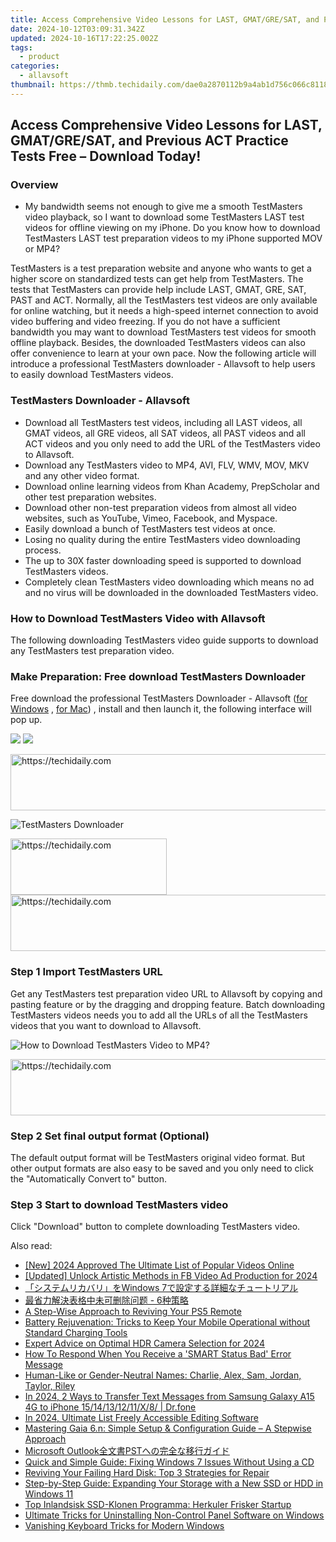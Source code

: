 ```yaml
---
title: Access Comprehensive Video Lessons for LAST, GMAT/GRE/SAT, and Previous ACT Practice Tests Free – Download Today!
date: 2024-10-12T03:09:31.342Z
updated: 2024-10-16T17:22:25.002Z
tags:
  - product
categories:
  - allavsoft
thumbnail: https://thmb.techidaily.com/dae0a2870112b9a4ab1d756c066c8118fc25545f432e94a76fa542274edb47a5.jpg
---
```


## Access Comprehensive Video Lessons for LAST, GMAT/GRE/SAT, and Previous ACT Practice Tests Free – Download Today!

### Overview

* My bandwidth seems not enough to give me a smooth TestMasters video playback, so I want to download some TestMasters LAST test videos for offline viewing on my iPhone. Do you know how to download TestMasters LAST test preparation videos to my iPhone supported MOV or MP4?

TestMasters is a test preparation website and anyone who wants to get a higher score on standardized tests can get help from TestMasters. The tests that TestMasters can provide help include LAST, GMAT, GRE, SAT, PAST and ACT. Normally, all the TestMasters test videos are only available for online watching, but it needs a high-speed internet connection to avoid video buffering and video freezing. If you do not have a sufficient bandwidth you may want to download TestMasters test videos for smooth offline playback. Besides, the downloaded TestMasters videos can also offer convenience to learn at your own pace. Now the following article will introduce a professional TestMasters downloader - Allavsoft to help users to easily download TestMasters videos.

### TestMasters Downloader - Allavsoft

* Download all TestMasters test videos, including all LAST videos, all GMAT videos, all GRE videos, all SAT videos, all PAST videos and all ACT videos and you only need to add the URL of the TestMasters video to Allavsoft.
* Download any TestMasters video to MP4, AVI, FLV, WMV, MOV, MKV and any other video format.
* Download online learning videos from Khan Academy, PrepScholar and other test preparation websites.
* Download other non-test preparation videos from almost all video websites, such as YouTube, Vimeo, Facebook, and Myspace.
* Easily download a bunch of TestMasters test videos at once.
* Losing no quality during the entire TestMasters video downloading process.
* The up to 30X faster downloading speed is supported to download TestMasters videos.
* Completely clean TestMasters video downloading which means no ad and no virus will be downloaded in the downloaded TestMasters video.

### How to Download TestMasters Video with Allavsoft

The following downloading TestMasters video guide supports to download any TestMasters test preparation video.

### Make Preparation: Free download TestMasters Downloader

Free download the professional TestMasters Downloader - Allavsoft ([for Windows](https://tools.techidaily.com/allavsoft/products/) , [for Mac](https://tools.techidaily.com/allavsoft/products/)) , install and then launch it, the following interface will pop up.

[![](https://www.allavsoft.com/how-to/../images/how-to/free-download-win.jpg)](https://tools.techidaily.com/allavsoft/products/) [![](https://www.allavsoft.com/how-to/../images/how-to/free-download-mac.jpg)](https://tools.techidaily.com/allavsoft/products/)

<!-- affiliate ads begin -->
<a href="https://ephamedtechinc.pxf.io/c/5597632/2137229/26400" target="_top" id="2137229">
  <img src="//a.impactradius-go.com/display-ad/26400-2137229" border="0" alt="https://techidaily.com" width="728" height="90"/>
</a>
<img height="0" width="0" src="https://ephamedtechinc.pxf.io/i/5597632/2137229/26400" style="position:absolute;visibility:hidden;" border="0" />
<!-- affiliate ads end -->

![TestMasters Downloader](https://www.allavsoft.com/how-to/../images/allavsoft/screen-shot-600.jpg)

<!-- affiliate ads begin -->
<a href="https://aligracehair.sjv.io/c/5597632/2135368/19272" target="_top" id="2135368">
  <img src="//a.impactradius-go.com/display-ad/19272-2135368" border="0" alt="https://techidaily.com" width="250" height="90"/>
</a>
<img height="0" width="0" src="https://aligracehair.sjv.io/i/5597632/2135368/19272" style="position:absolute;visibility:hidden;" border="0" />
<!-- affiliate ads end -->

<!-- affiliate ads begin -->
<a href="https://ephamedtechinc.pxf.io/c/5597632/2137206/26400" target="_top" id="2137206">
  <img src="//a.impactradius-go.com/display-ad/26400-2137206" border="0" alt="https://techidaily.com" width="728" height="90"/>
</a>
<img height="0" width="0" src="https://ephamedtechinc.pxf.io/i/5597632/2137206/26400" style="position:absolute;visibility:hidden;" border="0" />
<!-- affiliate ads end -->

### Step 1 Import TestMasters URL

Get any TestMasters test preparation video URL to Allavsoft by copying and pasting feature or by the dragging and dropping feature. Batch downloading TestMasters videos needs you to add all the URLs of all the TestMasters videos that you want to download to Allavsoft.

![How to Download TestMasters Video to MP4?](https://www.allavsoft.com/how-to/../images/how-to/download-rtmp-video/download-rtmp-video.jpg)

<!-- affiliate ads begin -->
<a href="https://appsumo.8odi.net/c/5597632/2144284/7443" target="_top" id="2144284">
  <img src="//a.impactradius-go.com/display-ad/7443-2144284" border="0" alt="https://techidaily.com" width="728" height="90"/>
</a>
<img height="0" width="0" src="https://appsumo.8odi.net/i/5597632/2144284/7443" style="position:absolute;visibility:hidden;" border="0" />
<!-- affiliate ads end -->

### Step 2 Set final output format (Optional)

The default output format will be TestMasters original video format. But other output formats are also easy to be saved and you only need to click the "Automatically Convert to" button.

### Step 3 Start to download TestMasters video

Click "Download" button to complete downloading TestMasters video.

<ins class="adsbygoogle"
     style="display:block"
     data-ad-format="autorelaxed"
     data-ad-client="ca-pub-7571918770474297"
     data-ad-slot="1223367746"></ins>

<ins class="adsbygoogle"
     style="display:block"
     data-ad-client="ca-pub-7571918770474297"
     data-ad-slot="8358498916"
     data-ad-format="auto"
     data-full-width-responsive="true"></ins>

<span class="atpl-alsoreadstyle">Also read:</span>
<div><ul>
<li><a href="https://facebook-videos.techidaily.com/new-2024-approved-the-ultimate-list-of-popular-videos-online/"><u>[New] 2024 Approved The Ultimate List of Popular Videos Online</u></a></li>
<li><a href="https://facebook-clips.techidaily.com/updated-unlock-artistic-methods-in-fb-video-ad-production-for-2024/"><u>[Updated] Unlock Artistic Methods in FB Video Ad Production for 2024</u></a></li>
<li><a href="https://fox-triigers.techidaily.com/1728484760985-windows-7/"><u>「システムリカバリ」をWindows 7で設定する詳細なチュートリアル</u></a></li>
<li><a href="https://fox-triigers.techidaily.com/1728509198584-6/"><u>最省力解決表格中未可删除问题 - 6种策略</u></a></li>
<li><a href="https://games-able.techidaily.com/a-step-wise-approach-to-reviving-your-ps5-remote/"><u>A Step-Wise Approach to Reviving Your PS5 Remote</u></a></li>
<li><a href="https://tech-renaissance.techidaily.com/battery-rejuvenation-tricks-to-keep-your-mobile-operational-without-standard-charging-tools/"><u>Battery Rejuvenation: Tricks to Keep Your Mobile Operational without Standard Charging Tools</u></a></li>
<li><a href="https://fox-cloud.techidaily.com/expert-advice-on-optimal-hdr-camera-selection-for-2024/"><u>Expert Advice on Optimal HDR Camera Selection for 2024</u></a></li>
<li><a href="https://fox-triigers.techidaily.com/how-to-respond-when-you-receive-a-smart-status-bad-error-message/"><u>How To Respond When You Receive a 'SMART Status Bad' Error Message</u></a></li>
<li><a href="https://fox-triigers.techidaily.com/human-like-or-gender-neutral-names-charlie-alex-sam-jordan-taylor-riley/"><u>Human-Like or Gender-Neutral Names: Charlie, Alex, Sam, Jordan, Taylor, Riley</u></a></li>
<li><a href="https://android-transfer.techidaily.com/in-2024-2-ways-to-transfer-text-messages-from-samsung-galaxy-a15-4g-to-iphone-1514131211x8-drfone-by-drfone-transfer-from-android-transfer-from-android/"><u>In 2024, 2 Ways to Transfer Text Messages from Samsung Galaxy A15 4G to iPhone 15/14/13/12/11/X/8/ | Dr.fone</u></a></li>
<li><a href="https://youtube-lab.techidaily.com/24-ultimate-list-freely-accessible-editing-software/"><u>In 2024, Ultimate List Freely Accessible Editing Software</u></a></li>
<li><a href="https://smart-video-creator.techidaily.com/mastering-gaia-6n-simple-setup-and-configuration-guide-a-stepwise-approach/"><u>Mastering Gaia 6.n: Simple Setup & Configuration Guide – A Stepwise Approach</u></a></li>
<li><a href="https://fox-triigers.techidaily.com/microsoft-outlookpst/"><u>Microsoft Outlook全文書PSTへの完全な移行ガイド</u></a></li>
<li><a href="https://fox-triigers.techidaily.com/quick-and-simple-guide-fixing-windows-7-issues-without-using-a-cd/"><u>Quick and Simple Guide: Fixing Windows 7 Issues Without Using a CD</u></a></li>
<li><a href="https://fox-triigers.techidaily.com/reviving-your-failing-hard-disk-top-3-strategies-for-repair/"><u>Reviving Your Failing Hard Disk: Top 3 Strategies for Repair</u></a></li>
<li><a href="https://fox-triigers.techidaily.com/step-by-step-guide-expanding-your-storage-with-a-new-ssd-or-hdd-in-windows-11/"><u>Step-by-Step Guide: Expanding Your Storage with a New SSD or HDD in Windows 11</u></a></li>
<li><a href="https://fox-triigers.techidaily.com/top-inlandsisk-ssd-klonen-programma-herkuler-frisker-startup/"><u>Top Inlandsisk SSD-Klonen Programma: Herkuler Frisker Startup</u></a></li>
<li><a href="https://win-forum.techidaily.com/ultimate-tricks-for-uninstalling-non-control-panel-software-on-windows/"><u>Ultimate Tricks for Uninstalling Non-Control Panel Software on Windows</u></a></li>
<li><a href="https://win11.techidaily.com/vanishing-keyboard-tricks-for-modern-windows/"><u>Vanishing Keyboard Tricks for Modern Windows</u></a></li>
</ul></div>

